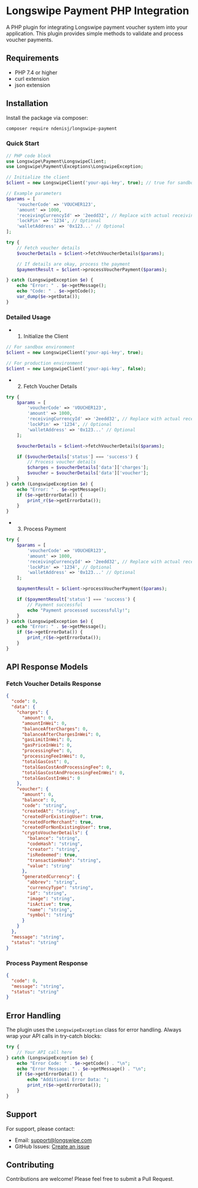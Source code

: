 # Longswipe Payment PHP Integration

A PHP plugin for integrating Longswipe payment voucher system into your application. This plugin provides simple methods to validate and process voucher payments.

## Requirements

- PHP 7.4 or higher
- curl extension
- json extension

## Installation

Install the package via composer:

```bash
composer require ndenisj/longswipe-payment
```

### Quick Start

```php
// PHP code block
use Longswipe\Payment\LongswipeClient;
use Longswipe\Payment\Exceptions\LongswipeException;

// Initialize the client
$client = new LongswipeClient('your-api-key', true); // true for sandbox, false for production

// Example parameters
$params = [
    'voucherCode' => 'VOUCHER123',
    'amount' => 1000,
    'receivingCurrencyId' => '2eedd32', // Replace with actual receiving currency ID,
    'lockPin' => '1234', // Optional
    'walletAddress' => '0x123...' // Optional
];

try {
    // Fetch voucher details
    $voucherDetails = $client->fetchVoucherDetails($params);

    // If details are okay, process the payment
    $paymentResult = $client->processVoucherPayment($params);

} catch (LongswipeException $e) {
    echo "Error: " . $e->getMessage();
    echo "Code: " . $e->getCode();
    var_dump($e->getData());
}
```

### Detailed Usage

- 1. Initialize the Client

```php
// For sandbox environment
$client = new LongswipeClient('your-api-key', true);

// For production environment
$client = new LongswipeClient('your-api-key', false);
```

- 2. Fetch Voucher Details

```php
try {
    $params = [
        'voucherCode' => 'VOUCHER123',
        'amount' => 1000,
        'receivingCurrencyId' => '2eedd32', // Replace with actual receiving currency ID,
        'lockPin' => '1234', // Optional
        'walletAddress' => '0x123...' // Optional
    ];

    $voucherDetails = $client->fetchVoucherDetails($params);

    if ($voucherDetails['status'] === 'success') {
        // Process voucher details
        $charges = $voucherDetails['data']['charges'];
        $voucher = $voucherDetails['data']['voucher'];
    }
} catch (LongswipeException $e) {
    echo "Error: " . $e->getMessage();
    if ($e->getErrorData()) {
        print_r($e->getErrorData());
    }
}
```

- 3. Process Payment

```php
try {
    $params = [
        'voucherCode' => 'VOUCHER123',
        'amount' => 1000,
        'receivingCurrencyId' => '2eedd32', // Replace with actual receiving currency ID,
        'lockPin' => '1234', // Optional
        'walletAddress' => '0x123...' // Optional
    ];

    $paymentResult = $client->processVoucherPayment($params);

    if ($paymentResult['status'] === 'success') {
        // Payment successful
        echo "Payment processed successfully!";
    }
} catch (LongswipeException $e) {
    echo "Error: " . $e->getMessage();
    if ($e->getErrorData()) {
        print_r($e->getErrorData());
    }
}
```

## API Response Models

### Fetch Voucher Details Response

```json
{
  "code": 0,
  "data": {
    "charges": {
      "amount": 0,
      "amountInWei": 0,
      "balanceAfterCharges": 0,
      "balanceAfterChargesInWei": 0,
      "gasLimitInWei": 0,
      "gasPriceInWei": 0,
      "processingFee": 0,
      "processingFeeInWei": 0,
      "totalGasCost": 0,
      "totalGasCostAndProcessingFee": 0,
      "totalGasCostAndProcessingFeeInWei": 0,
      "totalGasCostInWei": 0
    },
    "voucher": {
      "amount": 0,
      "balance": 0,
      "code": "string",
      "createdAt": "string",
      "createdForExistingUser": true,
      "createdForMerchant": true,
      "createdForNonExistingUser": true,
      "cryptoVoucherDetails": {
        "balance": "string",
        "codeHash": "string",
        "creator": "string",
        "isRedeemed": true,
        "transactionHash": "string",
        "value": "string"
      },
      "generatedCurrency": {
        "abbrev": "string",
        "currencyType": "string",
        "id": "string",
        "image": "string",
        "isActive": true,
        "name": "string",
        "symbol": "string"
      }
    }
  },
  "message": "string",
  "status": "string"
}
```

### Process Payment Response

```json
{
  "code": 0,
  "message": "string",
  "status": "string"
}
```

## Error Handling

The plugin uses the `LongswipeException` class for error handling. Always wrap your API calls in try-catch blocks:

```php
try {
    // Your API call here
} catch (LongswipeException $e) {
    echo "Error Code: " . $e->getCode() . "\n";
    echo "Error Message: " . $e->getMessage() . "\n";
    if ($e->getErrorData()) {
        echo "Additional Error Data: ";
        print_r($e->getErrorData());
    }
}
```

## Support

For support, please contact:

- Email: support@longswipe.com
- GitHub Issues: [Create an issue](https://github.com/ndenisj/longswipe-payment/issues)

## Contributing

Contributions are welcome! Please feel free to submit a Pull Request.
